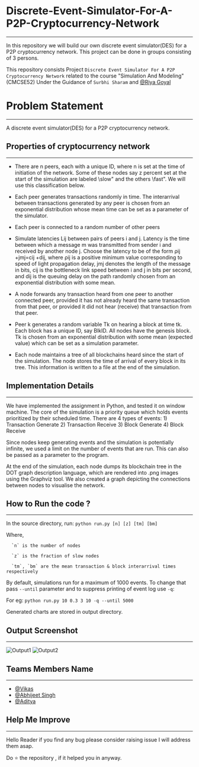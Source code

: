 # Discrete-Event-Simulator-For-A-P2P-Cryptocurrency-Network
----------------------------------------------------------------------------------------------

In this repository we will build our own discrete event simulator(DES) for a P2P cryptocurrency network. This project can be done in groups consisting of 3 persons.

This repository consists Project `Discrete Event Simulator For A P2P Cryptocurrency Network` related to the course "Simulation And Modeling" (CMCSE52) Under the Guidance of `Surbhi Sharam` and [@Riya Goyal](https://www.linkedin.com/in/riya-goyal-4765687b/)

# Problem Statement
----------------------------------------------------------

A discrete event simulator(DES) for a P2P cryptocurrency network.

## Properties of cryptocurrency network
-------------------------------------------------------------------

 * There are n peers, each with a unique ID, where n is set at the time of initiation of the network. Some of these nodes say z percent set at the start of the simulation are labeled \slow" and the others \fast". We will use this classification below.
 
 * Each peer generates transactions randomly in time. The interarrival between transactions generated by any peer is chosen from an exponential distribution whose mean
time can be set as a parameter of the simulator.

* Each peer is connected to a random number of other peers

* Simulate latencies Lij between pairs of peers i and j. Latency is the time between which a message m was transmitted from sender i and received by another node j. Choose the latency to be of the form ρij +jmj=cij +dij, where ρij is a positive minimum value corresponding to speed of light propagation delay, jmj denotes the length of the message in bits, cij is the bottleneck link speed between i and j in bits per second, and dij is the queuing delay on the path randomly chosen from an exponential distribution with some mean. 

* A node forwards any transaction heard from one peer to another connected peer, provided it has not already heard the same transaction from that peer, or provided it did not hear (receive) that transaction from that peer.

* Peer k generates a random variable Tk on hearing a block at time tk. Each block has a unique ID, say BlkID. All nodes have the genesis block. Tk is chosen from an exponential distribution with some mean (expected value) which can be set as a simulation parameter. 

* Each node maintains a tree of all blockchains heard since the start of the simulation. The node stores the time of arrival of every block in its tree. This information is written to a file at the end of the simulation.

## Implementation Details
-------------------------------------------------------------

We have implemented the assignment in Python, and tested it on window machine. The core of the simulation is a priority queue which holds events prioritized by their
scheduled time. There are 4 types of events: 
        1) Transaction Generate
        2) Transaction Receive
        3) Block Generate
        4) Block Receive
        
Since nodes keep generating events and the simulation is potentially infinite, we used a limit on the number of events that are run. This can also be passed as a parameter to the program.

At the end of the simulation, each node dumps its blockchain tree in the DOT graph description language, which are rendered into .png images using the Graphviz tool. We also created a graph depicting the connections between nodes to visualise the network.

## How to Run the code ?
----------------------------------------------------------------

In the source directory, run: `python run.py [n] [z] [tm] [bm]`

Where,

      `n` is the number of nodes
      
      `z` is the fraction of slow nodes
      
      `tm`, `bm` are the mean transaction & block interarrival times respectively
      
By default, simulations run for a maximum of 1000 events. To change that pass `--until` parameter and to suppress printing of event log use `-q`:

For eg: `python run.py 10 0.3 3 10 -q --until 5000`

Generated charts are stored in output directory.

## Output Screenshot
----------------------------------------------------------------

![Output1](https://user-images.githubusercontent.com/76476273/201505819-1183afe3-fda4-4dce-a4f0-bc17a9e3f076.png)
![Output2](https://user-images.githubusercontent.com/76476273/201505818-180b9656-4c28-4d19-8299-f7a78576972f.png)


## Teams Members Name
------------------------------------------------------------------------------

 * [@Vikas](https://github.com/Vikas2201)
 * [@Abhijeet Singh](https://github.com/abhijeetSingh131)
 * [@Aditya](https://github.com/Aditya-Gahlot) 


## Help Me Improve
---------------------------------------------------------------------------------------

Hello Reader if you find any bug please consider raising issue I will address them asap.

Do ⭐ the repository , if it helped you in anyway.
